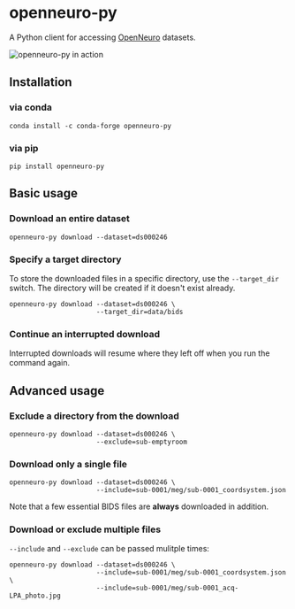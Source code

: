 # openneuro-py

A Python client for accessing [OpenNeuro](https://openneuro.org)
datasets.

![openneuro-py in action](openneuro-py.gif)

## Installation

### via conda

```shell
conda install -c conda-forge openneuro-py
```

### via pip

```shell
pip install openneuro-py
```

## Basic usage

### Download an entire dataset

```shell
openneuro-py download --dataset=ds000246
```

### Specify a target directory

To store the downloaded files in a specific directory, use the
`--target_dir` switch. The directory will be created if it doesn't exist
already.

```shell
openneuro-py download --dataset=ds000246 \
                      --target_dir=data/bids
```

### Continue an interrupted download

Interrupted downloads will resume where they left off when you run the command
again.

## Advanced usage
### Exclude a directory from the download

```shell
openneuro-py download --dataset=ds000246 \
                      --exclude=sub-emptyroom
```

### Download only a single file

```shell
openneuro-py download --dataset=ds000246 \
                      --include=sub-0001/meg/sub-0001_coordsystem.json
```

Note that a few essential BIDS files are **always** downloaded in addition.

### Download or exclude multiple files

`--include` and `--exclude` can be passed mulitple times:

```shell
openneuro-py download --dataset=ds000246 \
                      --include=sub-0001/meg/sub-0001_coordsystem.json \
                      --include=sub-0001/meg/sub-0001_acq-LPA_photo.jpg
```
